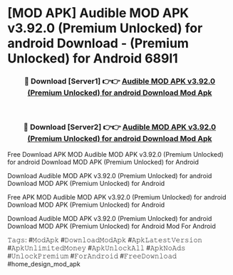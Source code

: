 # [MOD APK] Audible MOD APK v3.92.0 (Premium Unlocked) for android Download - (Premium Unlocked) for Android 689l1



<div align="center">
<h3>🔴 Download [Server1] 👉👉 <a href="https://momento.my/?title=Audible_MOD_APK_v3.92.0_(Premium_Unlocked)_for_android_Download">Audible MOD APK v3.92.0 (Premium Unlocked) for android Download Mod Apk</a></h3><br>

<h3>🔴 Download [Server2] 👉👉 <a href="https://momento.my/?title=Audible_MOD_APK_v3.92.0_(Premium_Unlocked)_for_android_Download">Audible MOD APK v3.92.0 (Premium Unlocked) for android Download Mod Apk</a></h3>
</div>



Free Download APK MOD Audible MOD APK v3.92.0 (Premium Unlocked) for android Download MOD APK (Premium Unlocked) for Android

Download Audible MOD APK v3.92.0 (Premium Unlocked) for android Download MOD APK (Premium Unlocked) for Android

Free APK MOD Audible MOD APK v3.92.0 (Premium Unlocked) for android Download MOD APK (Premium Unlocked) for Android

Download Audible MOD APK v3.92.0 (Premium Unlocked) for android Download MOD APK (Premium Unlocked) for Android Mod For Android

𝚃𝚊𝚐𝚜: #𝙼𝚘𝚍𝙰𝚙𝚔 #𝙳𝚘𝚠𝚗𝚕𝚘𝚊𝚍𝙼𝚘𝚍𝙰𝚙𝚔 #𝙰𝚙𝚔𝙻𝚊𝚝𝚎𝚜𝚝𝚅𝚎𝚛𝚜𝚒𝚘𝚗 #𝙰𝚙𝚔𝚄𝚗𝚕𝚒𝚖𝚒𝚝𝚎𝚍𝙼𝚘𝚗𝚎𝚢 #𝙰𝚙𝚔𝚄𝚗𝚕𝚘𝚌𝚔𝙰𝚕𝚕 #𝙰𝚙𝚔𝙽𝚘𝙰𝚍𝚜 #𝚄𝚗𝚕𝚘𝚌𝚔𝙿𝚛𝚎𝚖𝚒𝚞𝚖 #𝙵𝚘𝚛𝙰𝚗𝚍𝚛𝚘𝚒𝚍 #𝙵𝚛𝚎𝚎𝙳𝚘𝚠𝚗𝚕𝚘𝚊𝚍 #home_design_mod_apk
